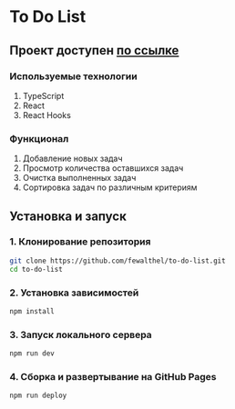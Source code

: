 # To Do List
## Проект доступен [по ссылке](https://fewalthel.github.io/to-do-list/)

### Используемые технологии
1. TypeScript
2. React
3. React Hooks

### Функционал
1. Добавление новых задач
2. Просмотр количества оставшихся задач
3. Очистка выполненных задач
4. Сортировка задач по различным критериям

## Установка и запуск
### 1. Клонирование репозитория
```sh
git clone https://github.com/fewalthel/to-do-list.git
cd to-do-list
```

### 2. Установка зависимостей
```sh
npm install
```

### 3. Запуск локального сервера
```sh
npm run dev
```

### 4. Сборка и развертывание на GitHub Pages
```sh
npm run deploy
```
